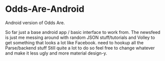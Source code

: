 # Odds-Are-Android
Android version of Odds Are.

So far just a base android app / basic interface to work from. 
The newsfeed is just me messing around with random JSON stuff/tutorials and Volley to get something that looks a lot like Facebook.
need to hookup all the Parse/backend stuff
Still quite a lot to do so feel free to change whatever and make it less ugly and more material design-y.
